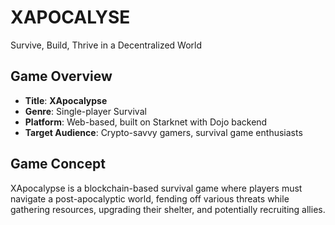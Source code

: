# XAPOCALYSE
Survive, Build, Thrive in a Decentralized World

## Game Overview
- **Title**: **XApocalypse**
- **Genre**: Single-player Survival
- **Platform**: Web-based, built on Starknet with Dojo backend
- **Target Audience**: Crypto-savvy gamers, survival game enthusiasts

## Game Concept

XApocalypse is a blockchain-based survival game where players must navigate a post-apocalyptic world, fending off various threats while gathering resources, upgrading their shelter, and potentially recruiting allies.
